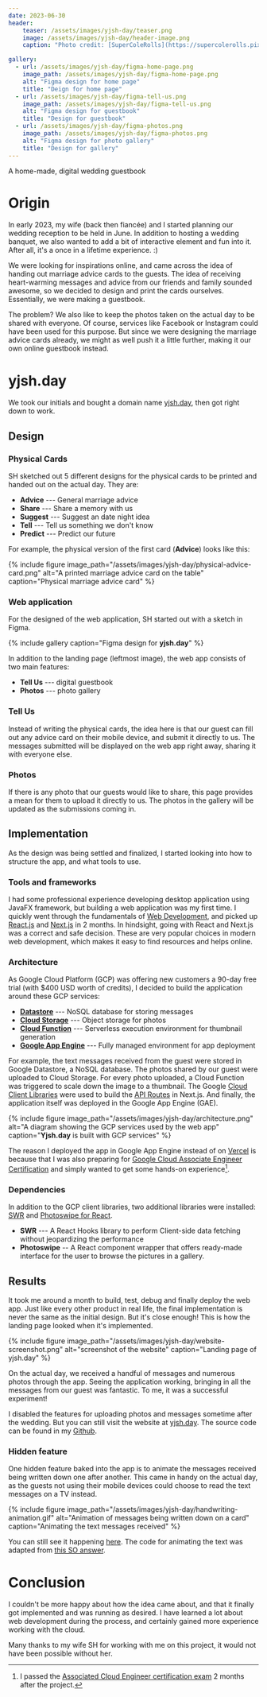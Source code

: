 ```yaml
---
date: 2023-06-30
header:
    teaser: /assets/images/yjsh-day/teaser.png
    image: /assets/images/yjsh-day/header-image.png
    caption: "Photo credit: [SuperColeRolls](https://supercolerolls.pixieset.com/)"

gallery:
  - url: /assets/images/yjsh-day/figma-home-page.png
    image_path: /assets/images/yjsh-day/figma-home-page.png
    alt: "Figma design for home page"
    title: "Deign for home page"
  - url: /assets/images/yjsh-day/figma-tell-us.png
    image_path: /assets/images/yjsh-day/figma-tell-us.png
    alt: "Figma design for guestbook"
    title: "Design for guestbook"
  - url: /assets/images/yjsh-day/figma-photos.png
    image_path: /assets/images/yjsh-day/figma-photos.png
    alt: "Figma design for photo gallery"
    title: "Design for gallery"
---
```


<!--- Excerpt --->
A home-made, digital wedding guestbook

# Origin

In early 2023, my wife (back then fiancée) and I started planning our wedding reception to be held in June. In addition to hosting a wedding banquet, we also wanted to add a bit of interactive element and fun into it. After all, it's a once in a lifetime experience. :)

We were looking for inspirations online, and came across the idea of handing out marriage advice cards to the guests. The idea of receiving heart-warming messages and advice from our friends and family sounded awesome, so we decided to design and print the cards ourselves. Essentially, we were making a guestbook. 

The problem? We also like to keep the photos taken on the actual day to be shared with everyone. Of course, services like Facebook or Instagram could have been used for this purpose. But since we were designing the marriage advice cards already, we might as well push it a little further, making it our own online guestbook instead. 

# yjsh.day

We took our initials and bought a domain name [yjsh.day](https:yjsh.day), then got right down to work. 

## Design

### Physical Cards

SH sketched out 5 different designs for the physical cards to be printed and handed out on the actual day. They are:
- **Advice** --- General marriage advice
- **Share** --- Share a memory with us
- **Suggest**  ---  Suggest an date night idea 
- **Tell**  ---  Tell us something we don't know 
- **Predict**  ---  Predict our future 

For example, the physical version of the first card (**Advice**) looks like this:

{% include figure image_path="/assets/images/yjsh-day/physical-advice-card.png" alt="A printed marriage advice card on the table" caption="Physical marriage advice card" %}

### Web application

For the designed of the web application, SH started out with a sketch in Figma.

{% include gallery caption="Figma design for **yjsh.day**" %}

In addition to the landing page (leftmost image), the web app consists of two main features:
- **Tell Us** --- digital guestbook
- **Photos** --- photo gallery

### Tell Us

Instead of writing the physical cards, the idea here is that our guest can fill out any advice card on their mobile device, and submit it directly to us. The messages submitted will be displayed on the web app right away, sharing it with everyone else. 

### Photos

If there is any photo that our guests would like to share, this page provides a mean for them to upload it directly to us. The photos in the gallery will be updated as the submissions coming in. 

## Implementation

As the design was being settled and finalized, I started looking into how to structure the app, and what tools to use. 

### Tools and frameworks
I had some professional experience developing desktop application using JavaFX framework, but building a web application was my first time. I quickly went through the fundamentals of [Web Development](https://developer.mozilla.org/en-US/docs/Learn), and picked up [React.js](https://react.dev/learn) and [Next.js](https://nextjs.org/docs) in 2 months. In hindsight, going with React and Next.js was a correct and safe decision. These are very popular choices in modern web development, which makes it easy to find resources and helps online.

### Architecture
As Google Cloud Platform (GCP) was offering new customers a 90-day free trial (with $400 USD worth of credits), I decided to build the application around these GCP services:

- [**Datastore**](https://cloud.google.com/datastore/docs) --- NoSQL database for storing messages
- [**Cloud Storage**](https://cloud.google.com/storage/docs) --- Object storage for photos
- [**Cloud Function**](https://cloud.google.com/functions/docs) --- Serverless execution environment for thumbnail generation
- [**Google App Engine**](https://cloud.google.com/appengine/docs/nodejs)  --- Fully managed environment for app deployment

For example, the text messages received from the guest were stored in Google Datastore, a NoSQL database. The photos shared by our guest were uploaded to Cloud Storage. For every photo uploaded, a Cloud Function was triggered to scale down the image to a thumbnail. The Google [Cloud Client Libraries](https://cloud.google.com/nodejs/docs/reference) were used to build the [API Routes](https://nextjs.org/docs/pages/building-your-application/routing/api-routes) in Next.js. And finally, the application itself was deployed in the Google App Engine (GAE).

{% include figure image_path="/assets/images/yjsh-day/architecture.png" alt="A diagram showing the GCP services used by the web app" caption="**Yjsh.day** is built with GCP services" %}

The reason I deployed the app in Google App Engine instead of on [Vercel](https://vercel.com/) is because that I was also preparing for [Google Cloud Associate Engineer Certification](https://cloud.google.com/learn/certification/cloud-engineer) and simply wanted to get some hands-on experience[^1].

### Dependencies

In addition to the GCP client libraries, two additional libraries were installed: [SWR](https://swr.vercel.app/) and [Photoswipe for React](https://photoswipe.com/react-image-gallery/). 

- **SWR** --- A React Hooks library to perform Client-side data fetching without jeopardizing the performance
- **Photoswipe** -- A React component wrapper that offers ready-made interface for the user to browse the pictures in a gallery.

## Results

It took me around a month to build, test, debug and finally deploy the web app. Just like every other product in real life, the final implementation is never the same as the initial design. But it's close enough! This is how the landing page looked when it's implemented.

{% include figure image_path="/assets/images/yjsh-day/website-screenshot.png" alt="screenshot of the website" caption="Landing page of yjsh.day" %}

On the actual day, we received a handful of messages and numerous photos through the app. Seeing the application working, bringing in all the messages from our guest was fantastic. To me, it was a successful experiment! 

I disabled the features for uploading photos and messages sometime after the wedding. But you can still visit the website at [yjsh.day](https:yjsh.day). The source code can be found in my [Github](https://github.com/TheUncertaintim/yjsh-day).

### Hidden feature

One hidden feature baked into the app is to animate the messages received being written down one after another. This came in handy on the actual day, as the guests not using their mobile devices could choose to read the text messages on a TV instead.

{% include figure image_path="/assets/images/yjsh-day/handwriting-animation.gif" alt="Animation of messages being written down on a card" caption="Animating the text messages received" %}

You can still see it happening [here](https://yjsh.day/animate). The code for animating the text was adapted from [this SO answer](https://stackoverflow.com/questions/29911143/how-can-i-animate-the-drawing-of-text-on-a-web-page).

# Conclusion

I couldn't be more happy about how the idea came about, and that it finally got implemented and was running as desired. I have learned a lot about web development during the process, and certainly gained more experience working with the cloud. 

Many thanks to my wife SH for working with me on this project, it would not have been possible without her. 

[^1]: I passed the [Associated Cloud Engineer certification exam](https://google.accredible.com/7cfc739f-27ef-4e2d-85a2-38c82dd99391) 2 months after the project. 
